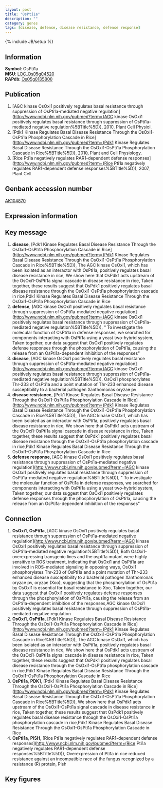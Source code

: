 ```yaml
---
layout: post
title: "OsPti1a"
description: ""
category: genes
tags: [disease, defense, disease resistance, defense response]
---
```

{% include JB/setup %}

## Information
__Symbol__: OsPti1a  
__MSU__: [LOC_Os05g04520](http://rice.plantbiology.msu.edu/cgi-bin/ORF_infopage.cgi?orf=LOC_Os05g04520)  
__RAPdb__: [Os05g0135800](http://rapdb.dna.affrc.go.jp/viewer/gbrowse_details/irgsp1?name=Os05g0135800)  

## Publication
1. [AGC kinase OsOxi1 positively regulates basal resistance through suppression of OsPti1a-mediated negative regulation](http://www.ncbi.nlm.nih.gov/pubmed?term=(AGC kinase OsOxi1 positively regulates basal resistance through suppression of OsPti1a-mediated negative regulation%5BTitle%5D)), 2010, Plant Cell Physiol.
2. [Pdk1 Kinase Regulates Basal Disease Resistance Through the OsOxi1-OsPti1a Phosphorylation Cascade in Rice](http://www.ncbi.nlm.nih.gov/pubmed?term=(Pdk1 Kinase Regulates Basal Disease Resistance Through the OsOxi1-OsPti1a Phosphorylation Cascade in Rice%5BTitle%5D)), 2010, Plant and Cell Physiology.
3. [Rice Pti1a negatively regulates RAR1-dependent defense responses](http://www.ncbi.nlm.nih.gov/pubmed?term=(Rice Pti1a negatively regulates RAR1-dependent defense responses%5BTitle%5D)), 2007, Plant Cell.

## Genbank accession number
[AK104870](http://www.ncbi.nlm.nih.gov/nuccore/AK104870)

## Expression information

## Key message
1. __disease__, [Pdk1 Kinase Regulates Basal Disease Resistance Through the OsOxi1-OsPti1a Phosphorylation Cascade in Rice](http://www.ncbi.nlm.nih.gov/pubmed?term=(Pdk1 Kinase Regulates Basal Disease Resistance Through the OsOxi1-OsPti1a Phosphorylation Cascade in Rice%5BTitle%5D)), The AGC kinase OsOxi1, which has been isolated as an interactor with OsPti1a, positively regulates basal disease resistance in rice, We show here that OsPdk1 acts upstream of the OsOxi1-OsPti1a signal cascade in disease resistance in rice, Taken together, these results suggest that OsPdk1 positively regulates basal disease resistance through the OsOxi1-OsPti1a phosphorylation cascade in rice,Pdk1 Kinase Regulates Basal Disease Resistance Through the OsOxi1-OsPti1a Phosphorylation Cascade in Rice
2. __defense__, [AGC kinase OsOxi1 positively regulates basal resistance through suppression of OsPti1a-mediated negative regulation](http://www.ncbi.nlm.nih.gov/pubmed?term=(AGC kinase OsOxi1 positively regulates basal resistance through suppression of OsPti1a-mediated negative regulation%5BTitle%5D)), " To investigate the molecular function of OsPti1a in defense responses, we searched for components interacting with OsPti1a using a yeast two-hybrid system, Taken together, our data suggest that OsOxi1 positively regulates defense responses through the phosphorylation of OsPti1a, causing the release from an OsPti1a-dependent inhibition of the responses"
3. __disease__, [AGC kinase OsOxi1 positively regulates basal resistance through suppression of OsPti1a-mediated negative regulation](http://www.ncbi.nlm.nih.gov/pubmed?term=(AGC kinase OsOxi1 positively regulates basal resistance through suppression of OsPti1a-mediated negative regulation%5BTitle%5D)),  OsOxi1 phosphorylates Thr-233 of OsPti1a and a point mutation of Thr-233 enhanced disease susceptibility to a bacterial pathogen Xanthomonas oryzae pv
4. __disease resistance__, [Pdk1 Kinase Regulates Basal Disease Resistance Through the OsOxi1-OsPti1a Phosphorylation Cascade in Rice](http://www.ncbi.nlm.nih.gov/pubmed?term=(Pdk1 Kinase Regulates Basal Disease Resistance Through the OsOxi1-OsPti1a Phosphorylation Cascade in Rice%5BTitle%5D)), The AGC kinase OsOxi1, which has been isolated as an interactor with OsPti1a, positively regulates basal disease resistance in rice, We show here that OsPdk1 acts upstream of the OsOxi1-OsPti1a signal cascade in disease resistance in rice, Taken together, these results suggest that OsPdk1 positively regulates basal disease resistance through the OsOxi1-OsPti1a phosphorylation cascade in rice,Pdk1 Kinase Regulates Basal Disease Resistance Through the OsOxi1-OsPti1a Phosphorylation Cascade in Rice
5. __defense response__, [AGC kinase OsOxi1 positively regulates basal resistance through suppression of OsPti1a-mediated negative regulation](http://www.ncbi.nlm.nih.gov/pubmed?term=(AGC kinase OsOxi1 positively regulates basal resistance through suppression of OsPti1a-mediated negative regulation%5BTitle%5D)), " To investigate the molecular function of OsPti1a in defense responses, we searched for components interacting with OsPti1a using a yeast two-hybrid system, Taken together, our data suggest that OsOxi1 positively regulates defense responses through the phosphorylation of OsPti1a, causing the release from an OsPti1a-dependent inhibition of the responses"

## Connection
1. __OsOxi1__, __OsPti1a__, [AGC kinase OsOxi1 positively regulates basal resistance through suppression of OsPti1a-mediated negative regulation](http://www.ncbi.nlm.nih.gov/pubmed?term=(AGC kinase OsOxi1 positively regulates basal resistance through suppression of OsPti1a-mediated negative regulation%5BTitle%5D)),  Both OsOxi1-overexpressing transgenic lines and the ospti1a mutant were highly sensitive to ROS treatment, indicating that OsOxi1 and OsPti1a are involved in ROS-mediated signaling in opposing ways, OsOxi1 phosphorylates Thr-233 of OsPti1a and a point mutation of Thr-233 enhanced disease susceptibility to a bacterial pathogen Xanthomonas oryzae pv, oryzae (Xoo), suggesting that the phosphorylation of OsPti1a by OsOxi1 is essential for basal resistance to Xoo, Taken together, our data suggest that OsOxi1 positively regulates defense responses through the phosphorylation of OsPti1a, causing the release from an OsPti1a-dependent inhibition of the responses,AGC kinase OsOxi1 positively regulates basal resistance through suppression of OsPti1a-mediated negative regulation
2. __OsOxi1__, __OsPti1a__, [Pdk1 Kinase Regulates Basal Disease Resistance Through the OsOxi1-OsPti1a Phosphorylation Cascade in Rice](http://www.ncbi.nlm.nih.gov/pubmed?term=(Pdk1 Kinase Regulates Basal Disease Resistance Through the OsOxi1-OsPti1a Phosphorylation Cascade in Rice%5BTitle%5D)), The AGC kinase OsOxi1, which has been isolated as an interactor with OsPti1a, positively regulates basal disease resistance in rice, We show here that OsPdk1 acts upstream of the OsOxi1-OsPti1a signal cascade in disease resistance in rice, Taken together, these results suggest that OsPdk1 positively regulates basal disease resistance through the OsOxi1-OsPti1a phosphorylation cascade in rice,Pdk1 Kinase Regulates Basal Disease Resistance Through the OsOxi1-OsPti1a Phosphorylation Cascade in Rice
3. __OsPti1a__, __PDK1__, [Pdk1 Kinase Regulates Basal Disease Resistance Through the OsOxi1-OsPti1a Phosphorylation Cascade in Rice](http://www.ncbi.nlm.nih.gov/pubmed?term=(Pdk1 Kinase Regulates Basal Disease Resistance Through the OsOxi1-OsPti1a Phosphorylation Cascade in Rice%5BTitle%5D)),  We show here that OsPdk1 acts upstream of the OsOxi1-OsPti1a signal cascade in disease resistance in rice, Taken together, these results suggest that OsPdk1 positively regulates basal disease resistance through the OsOxi1-OsPti1a phosphorylation cascade in rice,Pdk1 Kinase Regulates Basal Disease Resistance Through the OsOxi1-OsPti1a Phosphorylation Cascade in Rice
4. __OsPti1a__, __PISH__, [Rice Pti1a negatively regulates RAR1-dependent defense responses](http://www.ncbi.nlm.nih.gov/pubmed?term=(Rice Pti1a negatively regulates RAR1-dependent defense responses%5BTitle%5D)),  Overexpression of Pti1a in rice reduced resistance against an incompatible race of the fungus recognized by a resistance (R) protein, Pish

## Key figures



